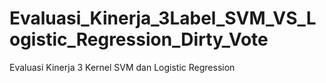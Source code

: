 # Evaluasi_Kinerja_3Label_SVM_VS_Logistic_Regression_Dirty_Vote
Evaluasi Kinerja 3 Kernel SVM dan Logistic Regression
